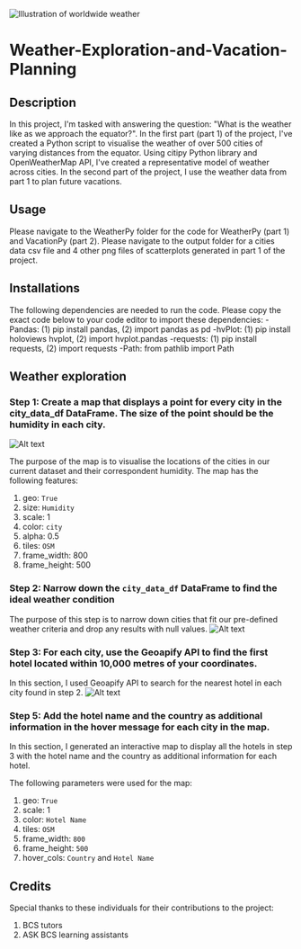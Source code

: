 ![Illustration of worldwide weather](https://img.freepik.com/free-vector/hand-drawn-water-cycle-illustration_23-2149107732.jpg?w=1800&t=st=1698824765~exp=1698825365~hmac=e03c73de147c19b92f341c6c281f3765e955d5fc589663a109d418b52a64d2b5)
# Weather-Exploration-and-Vacation-Planning
## Description
In this project, I'm tasked with answering the question: "What is the weather like as we approach the equator?". In the first part (part 1) of the project, I've created a Python script to visualise the weather of over 500 cities of varying distances from the equator. Using citipy Python library and OpenWeatherMap API, I've created a representative model of weather across cities. In the second part of the project, I use the weather data from part 1 to plan future vacations.
## Usage
Please navigate to the WeatherPy folder for the code for WeatherPy (part 1) and VacationPy (part  2). 
Please navigate to the output folder for a cities data csv file and 4 other png files of scatterplots generated in part 1 of the project.
## Installations
The following dependencies are needed to run the code. Please copy the exact code below to your code editor to import these dependencies:
-Pandas: (1) pip install pandas, (2) import pandas as pd
-hvPlot: (1) pip install holoviews hvplot, (2) import hvplot.pandas
-requests: (1) pip install requests, (2) import requests
-Path: from pathlib import Path

## Weather exploration
### Step 1: Create a map that displays a point for every city in the city_data_df DataFrame. The size of the point should be the humidity in each city.
![Alt text](<Screenshot 2023-12-17 at 10.25.31 pm.png>)

The purpose of the map is to visualise the locations of the cities in our current dataset and their correspondent humidity. The map has the following features:
1. geo: `True`
2. size: `Humidity`
3. scale: 1
4. color: `city`
5. alpha: 0.5
6. tiles: `OSM`
7. frame_width: 800
8. frame_height: 500

### Step 2: Narrow down the `city_data_df` DataFrame to find the ideal weather condition
The purpose of this step is to narrow down cities that fit our pre-defined weather criteria and drop any results with null values.
![Alt text](<Screenshot 2023-12-17 at 10.38.31 pm.png>)

### Step 3: For each city, use the Geoapify API to find the first hotel located within 10,000 metres of your coordinates.
In this section, I used Geoapify API to search for the nearest hotel in each city found in step 2. 
![Alt text](<Screenshot 2023-12-17 at 10.44.43 pm.png>)

### Step 5: Add the hotel name and the country as additional information in the hover message for each city in the map.
In this section, I generated an interactive map to display all the hotels in step 3 with the hotel name and the country as additional information for each hotel. 

The following parameters were used for the map:
1. geo: `True`
2. scale: 1
3. color: `Hotel Name`
4. tiles: `OSM`
5. frame_width: `800`
6. frame_height: `500`
7. hover_cols: `Country` and `Hotel Name`

## Credits
Special thanks to these individuals for their contributions to the project:
1. BCS tutors
2. ASK BCS learning assistants

